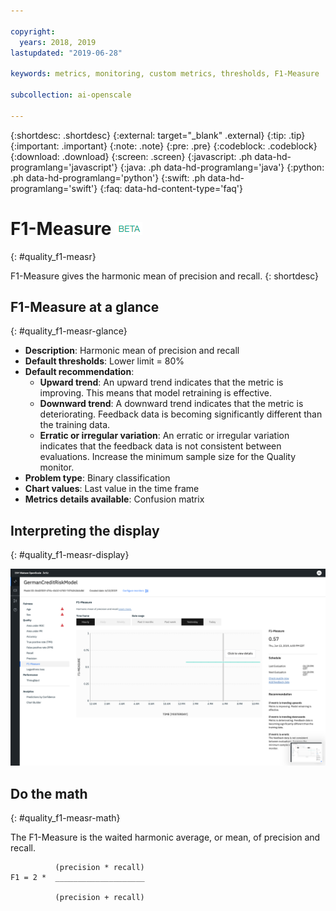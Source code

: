 ```yaml
---

copyright:
  years: 2018, 2019
lastupdated: "2019-06-28"

keywords: metrics, monitoring, custom metrics, thresholds, F1-Measure

subcollection: ai-openscale

---
```


{:shortdesc: .shortdesc}
{:external: target="_blank" .external}
{:tip: .tip}
{:important: .important}
{:note: .note}
{:pre: .pre}
{:codeblock: .codeblock}
{:download: .download}
{:screen: .screen}
{:javascript: .ph data-hd-programlang='javascript'}
{:java: .ph data-hd-programlang='java'}
{:python: .ph data-hd-programlang='python'}
{:swift: .ph data-hd-programlang='swift'}
{:faq: data-hd-content-type='faq'}

# F1-Measure ![beta tag](images/beta.png)
{: #quality_f1-measr}

F1-Measure gives the harmonic mean of precision and recall.
{: shortdesc}

## F1-Measure at a glance
{: #quality_f1-measr-glance}

- **Description**: Harmonic mean of precision and recall
- **Default thresholds**: Lower limit = 80%
- **Default recommendation**:
   - **Upward trend**: An upward trend indicates that the metric is improving. This means that model retraining is effective.
   - **Downward trend**: A downward trend indicates that the metric is deteriorating. Feedback data is becoming significantly different than the training data.
   - **Erratic or irregular variation**: An erratic or irregular variation indicates that the feedback data is not consistent between evaluations. Increase the minimum sample size for the Quality monitor.
- **Problem type**: Binary classification
- **Chart values**: Last value in the time frame
- **Metrics details available**: Confusion matrix

## Interpreting the display
{: #quality_f1-measr-display}

![the F1-Measure chart is displayed.](images/quality-f1-meas.png)

## Do the math
{: #quality_f1-measr-math}

The F1-Measure is the waited harmonic average, or mean, of precision and recall.

```
          (precision * recall)
F1 = 2 *  ____________________

          (precision + recall)
```